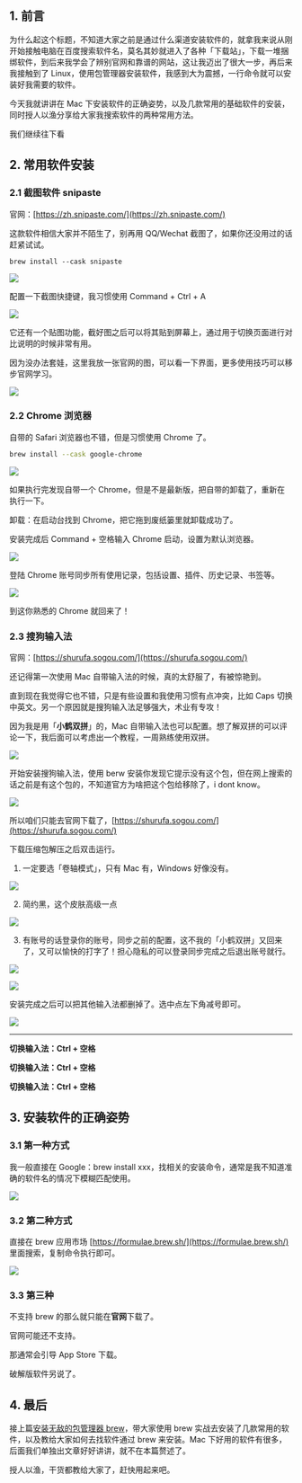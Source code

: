 ## 1. 前言
为什么起这个标题，不知道大家之前是通过什么渠道安装软件的，就拿我来说从刚开始接触电脑在百度搜索软件名，莫名其妙就进入了各种「下载站」，下载一堆捆绑软件，到后来我学会了辨别官网和靠谱的网站，这让我迈出了很大一步，再后来我接触到了 Linux，使用包管理器安装软件，我感到大为震撼，一行命令就可以安装好我需要的软件。

今天我就讲讲在 Mac 下安装软件的正确姿势，以及几款常用的基础软件的安装，同时授人以渔分享给大家我搜索软件的两种常用方法。

我们继续往下看

## 2. 常用软件安装
### 2.1 截图软件 snipaste
官网：[https://zh.snipaste.com/](https://zh.snipaste.com/)

这款软件相信大家并不陌生了，别再用 QQ/Wechat 截图了，如果你还没用过的话赶紧试试。

```shell
brew install --cask snipaste
```

![](https://cdn.nlark.com/yuque/0/2024/png/1863084/1718722725493-f8a4c7d2-c6f9-4b54-8759-e435c15ce7e2.png)

配置一下截图快捷键，我习惯使用  Command + Ctrl + A

![](https://cdn.nlark.com/yuque/0/2024/png/1863084/1718722771923-99825cff-1bfa-4f96-8073-89d8bb7d0049.png)

它还有一个贴图功能，截好图之后可以将其贴到屏幕上，通过用于切换页面进行对比说明的时候非常有用。

因为没办法套娃，这里我放一张官网的图，可以看一下界面，更多使用技巧可以移步官网学习。

![](https://cdn.nlark.com/yuque/0/2024/png/1863084/1718805100538-2b390cbf-d4ec-4134-b656-0b651b4f5a29.png)

### 2.2 Chrome 浏览器
自带的 Safari 浏览器也不错，但是习惯使用 Chrome 了。

```bash
brew install --cask google-chrome
```

![](https://cdn.nlark.com/yuque/0/2024/png/1863084/1718723875781-c4b3f51f-8fba-4188-b5c6-bf911a15352e.png)

如果执行完发现自带一个 Chrome，但是不是最新版，把自带的卸载了，重新在执行一下。

卸载：在启动台找到 Chrome，把它拖到废纸篓里就卸载成功了。

安装完成后 Command + 空格输入 Chrome 启动，设置为默认浏览器。

![](https://cdn.nlark.com/yuque/0/2024/png/1863084/1718805388108-b07f843c-5098-45d4-8a8d-7fb49241e674.png)

登陆 Chrome 账号同步所有使用记录，包括设置、插件、历史记录、书签等。

![](https://cdn.nlark.com/yuque/0/2024/png/1863084/1718805315221-55b046cd-126d-44b8-85b2-ce1628e2edc0.png)

到这你熟悉的 Chrome 就回来了！

### 2.3 搜狗输入法
官网：[https://shurufa.sogou.com/](https://shurufa.sogou.com/)

还记得第一次使用 Mac 自带输入法的时候，真的太舒服了，有被惊艳到。

直到现在我觉得它也不错，只是有些设置和我使用习惯有点冲突，比如 Caps 切换中英文。另一个原因就是搜狗输入法足够强大，术业有专攻！

因为我是用「**小鹤双拼**」的，Mac 自带输入法也可以配置。想了解双拼的可以评论一下，我后面可以考虑出一个教程，一周熟练使用双拼。

![](https://cdn.nlark.com/yuque/0/2024/png/1863084/1718805627953-35a809aa-05a5-4f79-9ac9-bfe7e8ef0042.png)

开始安装搜狗输入法，使用 berw 安装你发现它提示没有这个包，但在网上搜索的话之前是有这个包的，不知道官方为啥把这个包给移除了，i dont know。

![](https://cdn.nlark.com/yuque/0/2024/png/1863084/1718805981012-255c9d6b-438d-4a6c-9eb8-e18cce482a29.png)

所以咱们只能去官网下载了，[https://shurufa.sogou.com/](https://shurufa.sogou.com/)

下载压缩包解压之后双击运行。

1. 一定要选「卷轴模式」，只有 Mac 有，Windows 好像没有。

![](https://cdn.nlark.com/yuque/0/2024/png/1863084/1718806343260-da1ccb62-47a5-4375-9d42-fa7bba3b9997.png)

2. 简约黑，这个皮肤高级一点

![](https://cdn.nlark.com/yuque/0/2024/png/1863084/1718806386395-3aae8a5d-05e6-416a-8cff-987548a3cabd.png)

3. 有账号的话登录你的账号，同步之前的配置，这不我的「小鹤双拼」又回来了，又可以愉快的打字了！担心隐私的可以登录同步完成之后退出账号就行。

![](https://cdn.nlark.com/yuque/0/2024/png/1863084/1718806456135-f6720c75-4d7f-4907-aecf-1d762c551917.png)

![](https://cdn.nlark.com/yuque/0/2024/png/1863084/1718806537057-0c5dd3a0-8fd9-4f7e-84e9-46cb6b2a4ffc.png)

安装完成之后可以把其他输入法都删掉了。选中点左下角减号即可。

![](https://cdn.nlark.com/yuque/0/2024/png/1863084/1718806687168-30b737ae-5c19-4d16-8418-dcd1bccfa7e4.png)

****

**切换输入法：Ctrl + 空格**

**切换输入法：Ctrl + 空格**

**切换输入法：Ctrl + 空格**

## 3. 安装软件的正确姿势
### 3.1 第一种方式
我一般直接在 Google：brew install xxx，找相关的安装命令，通常是我不知道准确的软件名的情况下模糊匹配使用。

![](https://cdn.nlark.com/yuque/0/2024/png/1863084/1718807046297-07d6bbac-dd9e-4b60-a327-627ea5fa03dc.png)

### 3.2 第二种方式
直接在 brew 应用市场 [https://formulae.brew.sh/](https://formulae.brew.sh/) 里面搜索，复制命令执行即可。

![](https://cdn.nlark.com/yuque/0/2024/png/1863084/1718807125385-d6e2ce6d-1f40-461a-ac02-fe93d96ad393.png)

### 3.3 第三种
不支持 brew 的那么就只能在**官网**下载了。

官网可能还不支持。

那通常会引导 App Store 下载。

破解版软件另说了。

## 4. 最后
接上篇[安装无敌的包管理器 brew](./01.%20安装无敌的包管理器%20brew.md)，带大家使用 brew 实战去安装了几款常用的软件，以及教给大家如何去找软件通过 brew 来安装。Mac 下好用的软件有很多，后面我们单独出文章好好讲讲，就不在本篇赘述了。

授人以渔，干货都教给大家了，赶快用起来吧。